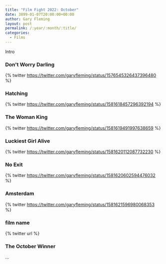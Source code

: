 ```yaml
---
title: "Film Fight 2022: October"
date: 3899-01-07T20:00:00+00:00
author: Gary Fleming
layout: post
permalink: /:year/:month/:title/
categories:
  - Films
---
```


Intro

### Don't Worry Darling

{% twitter https://twitter.com/garyfleming/status/1576545326437396480 %}

### Hatching

{% twitter https://twitter.com/garyfleming/status/1581618457296392194 %}

### The Woman King

{% twitter https://twitter.com/garyfleming/status/1581619491997638659 %}

### Luckiest Girl Alive

{% twitter https://twitter.com/garyfleming/status/1581620112087732230 %}

### No Exit

{% twitter https://twitter.com/garyfleming/status/1581620602594476032 %}

### Amsterdam

{% twitter https://twitter.com/garyfleming/status/1581621596980068353 %}

### film name

{% twitter url %}


### The October Winner

...
